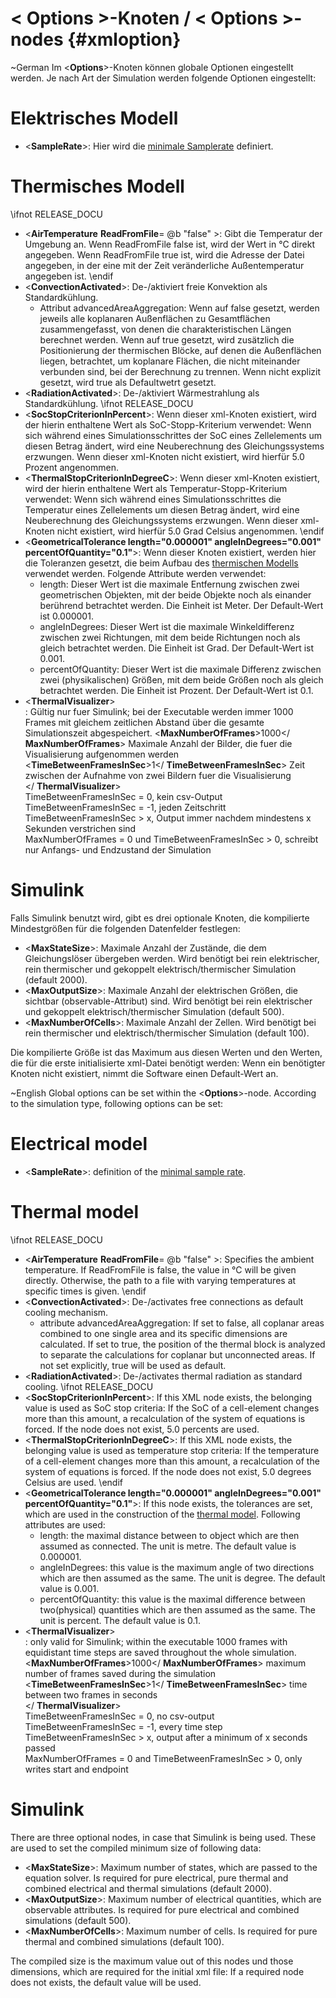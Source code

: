 < Options >-Knoten / < Options >-nodes     {#xmloption}
===============
\~German
Im <**Options**>-Knoten können globale Optionen eingestellt werden. Je nach Art der Simulation werden folgende Optionen eingestellt:

Elektrisches Modell
===============
- <**SampleRate**>: Hier wird die [minimale Samplerate](xmlvereinfachung.html) definiert.

Thermisches Modell
===============

\ifnot RELEASE_DOCU
- <**AirTemperature** **ReadFromFile**= @b "false" >: Gibt die Temperatur der Umgebung an. Wenn ReadFromFile false ist, wird der Wert in °C direkt angegeben. Wenn ReadFromFile true ist, wird die Adresse der Datei angegeben, in der eine mit der Zeit veränderliche Außentemperatur angegeben ist.
\endif
- <**ConvectionActivated**>: De-/aktiviert freie Konvektion als Standardkühlung.
  - Attribut advancedAreaAggregation: Wenn auf false gesetzt, werden jeweils alle koplanaren Außenflächen zu Gesamtflächen zusammengefasst, von denen die charakteristischen Längen berechnet werden.
                                      Wenn auf true gesetzt, wird zusätzlich die Positionierung der thermischen Blöcke, auf denen die Außenflächen liegen, betrachtet, um koplanare Flächen, die nicht miteinander verbunden sind, bei der Berechnung zu trennen.
                                      Wenn nicht explizit gesetzt, wird true als Defaultwetrt gesetzt.
- <**RadiationActivated**>: De-/aktiviert Wärmestrahlung als Standardkühlung.
\ifnot RELEASE_DOCU
- <**SocStopCriterionInPercent**>: Wenn dieser xml-Knoten existiert, wird der hierin enthaltene Wert als SoC-Stopp-Kriterium verwendet: Wenn sich während eines Simulationsschrittes der SoC eines Zellelements um diesen Betrag ändert, wird eine Neuberechnung des Gleichungssystems erzwungen. Wenn dieser xml-Knoten nicht existiert, wird hierfür 5.0 Prozent angenommen.
- <**ThermalStopCriterionInDegreeC**>: Wenn dieser xml-Knoten existiert, wird der hierin enthaltene Wert als Temperatur-Stopp-Kriterium verwendet: Wenn sich während eines Simulationsschrittes die Temperatur eines Zellelements um diesen Betrag ändert, wird eine Neuberechnung des Gleichungssystems erzwungen. Wenn dieser xml-Knoten nicht existiert, wird hierfür 5.0 Grad Celsius angenommen.
\endif
- <**GeometricalTolerance length="0.000001" angleInDegrees="0.001" percentOfQuantity="0.1"**>: Wenn dieser Knoten existiert, werden hier die Toleranzen gesetzt, die beim Aufbau des [thermischen Modells](xmlthermalmodel.xml) verwendet werden. Folgende Attribute werden verwendet:
  - length: Dieser Wert ist die maximale Entfernung zwischen zwei geometrischen Objekten, mit der beide Objekte noch als einander berührend betrachtet werden. Die Einheit ist Meter. Der Default-Wert ist 0.000001.
  - angleInDegrees: Dieser Wert ist die maximale Winkeldifferenz zwischen zwei Richtungen, mit dem beide Richtungen noch als gleich betrachtet werden. Die Einheit ist Grad. Der Default-Wert ist 0.001.
  - percentOfQuantity: Dieser Wert ist die maximale Differenz zwischen zwei (physikalischen) Größen, mit dem beide Größen noch als gleich betrachtet werden. Die Einheit ist Prozent. Der Default-Wert ist 0.1.
- <**ThermalVisualizer**><br/>: Gültig nur fuer Simulink; bei der Executable werden immer 1000 Frames mit gleichem zeitlichen Abstand über die gesamte Simulationszeit abgespeichert.
<**MaxNumberOfFrames**>1000</ **MaxNumberOfFrames**>         Maximale Anzahl der Bilder, die fuer die Visualisierung aufgenommen werden<br/>
<**TimeBetweenFramesInSec**>1</ **TimeBetweenFramesInSec**>  Zeit zwischen der Aufnahme von zwei Bildern fuer die Visualisierung<br/>
</ **ThermalVisualizer**><br/>
TimeBetweenFramesInSec = 0, kein csv-Output<br/>
TimeBetweenFramesInSec = -1, jeden Zeitschritt <br/>
TimeBetweenFramesInSec > x, Output immer nachdem mindestens x Sekunden verstrichen sind<br/>
MaxNumberOfFrames = 0 und TimeBetweenFramesInSec > 0, schreibt nur Anfangs- und Endzustand der Simulation<br/>

Simulink
===============
Falls Simulink benutzt wird, gibt es drei optionale Knoten, die kompilierte Mindestgrößen für die folgenden Datenfelder festlegen:
- <**MaxStateSize**>: Maximale Anzahl der Zustände, die dem Gleichungslöser übergeben werden. Wird benötigt bei rein elektrischer, rein thermischer und gekoppelt elektrisch/thermischer Simulation (default 2000).
- <**MaxOutputSize**>: Maximale Anzahl der elektrischen Größen, die sichtbar (observable-Attribut) sind. Wird benötigt bei rein elektrischer und gekoppelt elektrisch/thermischer Simulation (default 500).
- <**MaxNumberOfCells**>: Maximale Anzahl der Zellen. Wird benötigt bei rein thermischer und elektrisch/thermischer Simulation (default 100).

Die kompilierte Größe ist das Maximum aus diesen Werten und den Werten, die für die erste initialisierte xml-Datei benötigt werden:
Wenn ein benötigter Knoten nicht existiert, nimmt die Software einen Default-Wert an.



\~English
Global options can be set within the <**Options**>-node. According to the simulation type, following options can be set:

Electrical model
===============
- <**SampleRate**>: definition of the [minimal sample rate](xmlvereinfachung.html).

Thermal model
===============

\ifnot RELEASE_DOCU
- <**AirTemperature** **ReadFromFile**= @b "false" >: Specifies the ambient temperature. If ReadFromFile is false, the value in °C will be given directly. Otherwise, the path to a file with varying temperatures at specific times is given.
\endif
- <**ConvectionActivated**>: De-/activates free connections as default cooling mechanism.
  - attribute advancedAreaAggregation: If set to false, all coplanar areas combined to one single area and its specific dimensions are calculated.
                                      If set to true, the position of the thermal block is analyzed to separate the calculations for coplanar but unconnected areas.
                                      If not set explicitly, true will be used as default.
- <**RadiationActivated**>: De-/activates thermal radiation as standard cooling.
\ifnot RELEASE_DOCU
- <**SocStopCriterionInPercent**>: If this XML node exists, the belonging value is used as SoC stop criteria: If the SoC of a cell-element changes more than this amount, a recalculation of the system of equations is forced. If the node does not exist, 5.0 percents are used.
- <**ThermalStopCriterionInDegreeC**>: If this XML node exists, the belonging value is used as temperature stop criteria: If the temperature of a cell-element changes more than this amount, a recalculation of the system of equations is forced. If the node does not exist, 5.0 degrees Celsius are used.
\endif
- <**GeometricalTolerance length="0.000001" angleInDegrees="0.001" percentOfQuantity="0.1"**>: If this node exists, the tolerances are set, which are used in the construction of the [thermal model](xmlthermalmodel.xml). Following attributes are used:
  - length: the maximal distance between to object which are then assumed as connected. The unit is metre. The default value is 0.000001.
  - angleInDegrees: this value is the maximum angle of two directions which are then assumed as the same. The unit is degree. The default value is 0.001.
  - percentOfQuantity: this value is the maximal difference between two(physical) quantities which are then assumed as the same. The unit is percent. The default value is 0.1.
- <**ThermalVisualizer**><br/>: only valid for Simulink; within the executable 1000 frames with equidistant time steps are saved throughout the whole simulation.
<**MaxNumberOfFrames**>1000</ **MaxNumberOfFrames**>        maximum number of frames saved during the simulation<br/>
<**TimeBetweenFramesInSec**>1</ **TimeBetweenFramesInSec**> time between two frames in seconds<br/>
</ **ThermalVisualizer**><br/>
TimeBetweenFramesInSec = 0, no csv-output<br/>
TimeBetweenFramesInSec = -1, every time step <br/>
TimeBetweenFramesInSec > x, output after a minimum of x seconds passed<br/>
MaxNumberOfFrames = 0 and TimeBetweenFramesInSec > 0, only writes start and endpoint<br/>

Simulink
===============
There are three optional nodes, in case that Simulink is being used. These are used to set the compiled minimum size of following data:
- <**MaxStateSize**>: Maximum number of states, which are passed to the equation solver. Is required for pure electrical, pure thermal and combined electrical and thermal simulations (default 2000).
- <**MaxOutputSize**>: Maximum number of electrical quantities, which are observable attributes. Is required for pure electrical and combined simulations (default 500).
- <**MaxNumberOfCells**>: Maximum number of cells. Is required for pure thermal and combined simulations (default 100).

The compiled size is the maximum value out of this nodes und those dimensions, which are required for the initial xml file:
If a required node does not exists, the default value will be used.


